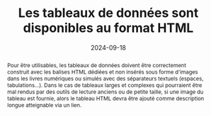---
title: Les tableaux de données sont disponibles au format HTML 
abstract: Pour être utilisables, les tableaux de données doivent être correctement construit avec les balises HTML dédiées et non insérés sous forme d'images dans les livres numériques ou simulés avec des séparateurs textuels (espaces, tabulations...). Dans le cas de tableaux larges et complexes qui pourraient être mal rendus par des outils de lecture anciens ou de petite taille, si une image du tableau est fournie, alors le tableau HTML devra être ajouté comme description longue atteignable via un lien.
categories: 
    - "Structure et code"
agrege: O4239-E078
opquast: '4 239'
indiceebook: '078'
description: "Règle n°78"
before: "077"
weight: "078"
after: "079"
actif: '1'
layout: rules
date: 2024-09-18
tags: 
    - "Accessibilité"
    - "Lisibilité"
objectif: 
    - "Assurer l'accessibilité et la réutilisabilité des données tabulaires pour tous les utilisateurs et les systèmes."
    - "Garantir une interprétation correcte des tableaux par les technologies d'assistance et les moteurs de recherche."
    - "Permettre l'adaptation du rendu des tableaux aux différents écrans et aux préférences de lecture (taille de texte, contraste)."
    - "Faciliter la copie, l'extraction et l'analyse des données contenues dans les tableaux."
Meo: 
    - "Fournir au service de fabrication les données structurées."
    - "Utiliser les balises HTML dédiées aux tableaux (`<table>`, `<caption>`, `<thead>`, `<tbody>`, `<tfoot>`, <tr>`, <th>`, `<td>`). Associez les en-têtes de colonnes/lignes avec `<th>` et les attributs `scope` `col` ou `scope` `row`."
    - "Pour les tableaux complexes, utiliser l'attribut headers sur les cellules `<td>` pour les lier aux id de leurs `<th>` correspondantes."
    - "Gérer les Tableaux Larges avec un Conteneur Défilant Enveloppez les tableaux larges dans un `div` avec `style overflow-x auto` pour permettre le défilement horizontal."
    - "Si vous incluez une image d'un tableau, le tableau HTML complet doit être fourni comme description longue, accessible via un lien clair à proximité de l'image. Marquez l'image avec un attribut `aria-detail` contenant l'`ID` du lien vers la section de la description longue."
Controle: 
    - "Ouvrez le EPUB dans plusieurs liseuses différentes, redimensionnez la fenêtre ou changez l'orientation. Le tableau est-il toujours lisible ? Le contenu se déplace-t-il correctement ? Y a-t-il des barres de défilement pour les tableaux larges ?"
    - "Vérifiez la présence du titre du tableau (`<caption>`) : Est-il visible et pertinent ?"
    - "Tentez de copier/coller le contenu du tableau : Les données sont-elles copiées comme du texte structuré ou comme une image ? (Si c'est une image, c'est un problème)."
    - "Si une image de tableau est présente, le lien vers la description longue est-il visible et fonctionnel ?"
    - "Vérifier le code source de la page HTML de l'epub."
epubcheck: false
ace: true 
humancheck: true
ReadiumGoToolkit: 
Source: 
    - "Opquast"
Referentiel: 
    - "[Éléments de tableau HTML](https://html.spec.whatwg.org/multipage/tables.html)"
    - "[Web Content Accessibility Guidelines (WCAG) 1.3.1 Info and Relationships Level A](https://www.w3.org/Translations/WCAG22-fr/#info-and-relationships)"
steps: 
    - "Projet éditorial"
    - "Production numérique"
---